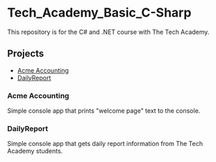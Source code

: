 # Tech_Academy_Basic_C-Sharp

This repository is for the C# and .NET course with The Tech Academy.

## Projects
- [Acme Accounting](#acme-accounting)
- [DailyReport](#dailyreport)


### Acme Accounting
Simple console app that prints "welcome page" text to the console.

### DailyReport
Simple console app that gets daily report information from The Tech Academy students.
